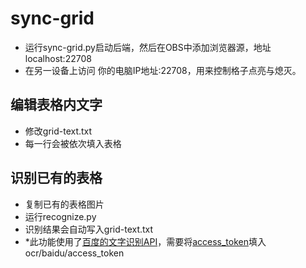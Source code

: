 # sync-grid

- 运行sync-grid.py启动后端，然后在OBS中添加浏览器源，地址localhost:22708
- 在另一设备上访问 你的电脑IP地址:22708，用来控制格子点亮与熄灭。

## 编辑表格内文字

- 修改grid-text.txt
- 每一行会被依次填入表格

## 识别已有的表格

- 复制已有的表格图片
- 运行recognize.py
- 识别结果会自动写入grid-text.txt
- *此功能使用了[百度的文字识别API](https://ai.baidu.com/ai-doc/OCR/Al1zvpylt)，需要将[access_token](https://ai.baidu.com/ai-doc/REFERENCE/Ck3dwjhhu)填入ocr/baidu/access_token
